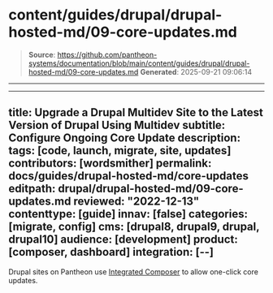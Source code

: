 # content/guides/drupal/drupal-hosted-md/09-core-updates.md

> **Source**: https://github.com/pantheon-systems/documentation/blob/main/content/guides/drupal/drupal-hosted-md/09-core-updates.md
> **Generated**: 2025-09-21 09:06:14

---

---
title: Upgrade a Drupal Multidev Site to the Latest Version of Drupal Using Multidev
subtitle: Configure Ongoing Core Update
description: 
tags: [code, launch, migrate, site, updates]
contributors: [wordsmither]
permalink: docs/guides/drupal-hosted-md/core-updates
editpath: drupal/drupal-hosted-md/09-core-updates.md
reviewed: "2022-12-13"
contenttype: [guide]
innav: [false]
categories: [migrate, config]
cms: [drupal8, drupal9, drupal, drupal10]
audience: [development]
product: [composer, dashboard]
integration: [--]
---

Drupal sites on Pantheon use [Integrated Composer](/guides/integrated-composer) to allow one-click core updates.

 <Partial file="drupal/core-updates-dashboard.md" />
